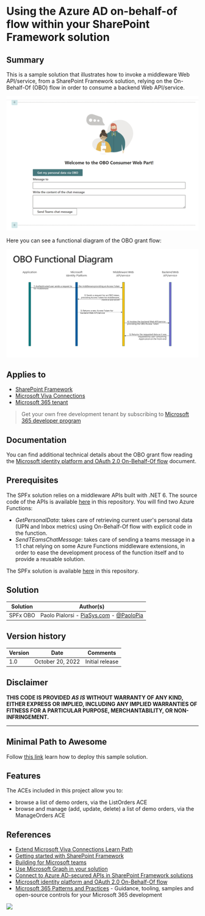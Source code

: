 # Using the Azure AD on-behalf-of flow within your SharePoint Framework solution

## Summary

This is a sample solution that illustrates how to invoke a middleware Web API/service, from a SharePoint Framework solution, relying on the On-Behalf-Of (OBO) flow in order to consume a backend Web API/service.

![SPFx OBO Preview](./assets/OBO-Consumer-UI.png)

Here you can see a functional diagram of the OBO grant flow:

![SPFx OBO Preview](./assets/OBO-Functional-Diagram.png)

## Applies to

- [SharePoint Framework](https://aka.ms/spfx)
- [Microsoft Viva Connections](https://www.microsoft.com/en-us/microsoft-viva/connections)
- [Microsoft 365 tenant](https://docs.microsoft.com/en-us/sharepoint/dev/spfx/set-up-your-developer-tenant)

> Get your own free development tenant by subscribing to [Microsoft 365 developer program](http://aka.ms/o365devprogram)

## Documentation
You can find additional technical details about the OBO grant flow reading the [Microsoft identity platform and OAuth 2.0 On-Behalf-Of flow](https://learn.microsoft.com/en-us/azure/active-directory/develop/v2-oauth2-on-behalf-of-flow) document.

## Prerequisites

The SPFx solution relies on a middleware APIs built with .NET 6. The source code of the APIs is available [here](./spfx-obo-middleware) in this repository. You will find two Azure Functions:
- *GetPersonalData*: takes care of retrieving current user's personal data (UPN and Inbox metrics) using On-Behalf-Of flow with explicit code in the function.
- *SendTEamsChatMessage*: takes care of sending a teams message in a 1:1 chat relying on some Azure Functions middleware extensions, in order to ease the development process of the function itself and to provide a reusable solution.

The SPFx solution is available [here](./spfx-obo-consumer) in this repository.

## Solution

Solution|Author(s)
--------|---------
SPFx OBO | Paolo Pialorsi - [PiaSys.com](https://www.piasys.com/) - [@PaoloPia](https://twitter.com/PaoloPia)

## Version history

Version|Date|Comments
-------|----|--------
1.0|October 20, 2022|Initial release

## Disclaimer

**THIS CODE IS PROVIDED *AS IS* WITHOUT WARRANTY OF ANY KIND, EITHER EXPRESS OR IMPLIED, INCLUDING ANY IMPLIED WARRANTIES OF FITNESS FOR A PARTICULAR PURPOSE, MERCHANTABILITY, OR NON-INFRINGEMENT.**

---

## Minimal Path to Awesome
Follow [this link](./docs/MinimalPathToAwesome.md) learn how to deploy this sample solution.

## Features

The ACEs included in this project allow you to:
- browse a list of demo orders, via the ListOrders ACE
- browse and manage (add, update, delete) a list of demo orders, via the ManageOrders ACE

## References

- [Extend Microsoft Viva Connections Learn Path](https://aka.ms/m365/dev/learn/connections)
- [Getting started with SharePoint Framework](https://docs.microsoft.com/en-us/sharepoint/dev/spfx/set-up-your-developer-tenant)
- [Building for Microsoft teams](https://docs.microsoft.com/en-us/sharepoint/dev/spfx/build-for-teams-overview)
- [Use Microsoft Graph in your solution](https://docs.microsoft.com/en-us/sharepoint/dev/spfx/web-parts/get-started/using-microsoft-graph-apis)
- [Connect to Azure AD-secured APIs in SharePoint Framework solutions](https://learn.microsoft.com/en-us/sharepoint/dev/spfx/use-aadhttpclient)
- [Microsoft identity platform and OAuth 2.0 On-Behalf-Of flow](https://learn.microsoft.com/en-us/azure/active-directory/develop/v2-oauth2-on-behalf-of-flow)
- [Microsoft 365 Patterns and Practices](https://aka.ms/m365pnp) - Guidance, tooling, samples and open-source controls for your Microsoft 365 development

<img src="https://pnptelemetry.azurewebsites.net/spfx-reference-scenarios/samples/spfx-obo" />